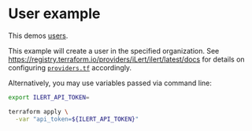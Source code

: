 # User example

This demos [users](https://docs.ilert.com/user-administration/user-roles-and-permissions).

This example will create a user in the specified organization. See https://registry.terraform.io/providers/iLert/ilert/latest/docs for details on configuring [`providers.tf`](./providers.tf) accordingly.

Alternatively, you may use variables passed via command line:

```sh
export ILERT_API_TOKEN=
```

```sh
terraform apply \
  -var "api_token=${ILERT_API_TOKEN}"
```
